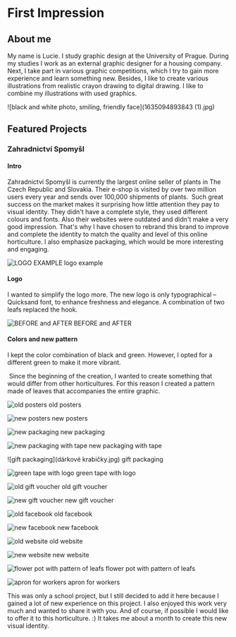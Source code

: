 # First Impression

## About me 

My name is Lucie. I study graphic design at the University of Prague. During my studies I work as an external graphic designer for a housing company. Next, I take part in various graphic competitions, which I try to gain more experience and learn something new. 
Besides, I like to create various illustrations from realistic crayon drawing to digital drawing. I like to combine my illustrations with used graphics.

![black and white photo, smiling, friendly face](1635094893843 (1).jpg)

## Featured Projects

### Zahradnictví Spomyšl

#### Intro
Zahradnictví Spomyšl is currently the largest online seller of plants in The Czech Republic and Slovakia. Their e-shop is visited by over two million users every year and sends over 100,000 shipments of plants.
 Such great success on the market makes it surprising how little attention they pay to visual identity. They didn't have a complete style, they used different colours and fonts. Also their websites were outdated and didn't make a very good impression.
That's why I have chosen to rebrand this brand to improve and complete the identity to match the quality and level of this online horticulture. I also emphasize packaging, which would be more interesting and engaging.

![LOGO EXAMPLE](spospos.jpg)
logo example

#### Logo
I wanted to simplify the logo more. The new logo is only typographical – Quicksand font, to enhance freshness and elegance. A combination of two leafs replaced the hook.

![BEFORE and AFTER](LOGO.jpg)
BEFORE and AFTER

#### Colors and new pattern
I kept the color combination of black and green. However, I opted for a different green to make it more vibrant.

 Since the beginning of the creation, I wanted to create something that would differ from other horticultures. For this reason I created a pattern made of leaves that accompanies the entire graphic.
 
 ![old posters](HAHAA.jpg)
 old posters
 
 ![new posters](billboard1.jpg)
 new posters
 
 ![new packaging](box1.jpg)
 new packaging
 
 ![new packaging with tape](box2.jpg)
 new packaging with tape
 
 ![gift packaging](dárkové krabičky.jpg)
 gift packaging
 
 ![green tape with logo](páska.jpg)
 green tape with logo
 
 ![old gift voucher](75102_poukaz2.jpg)
 old gift voucher
 
 ![new gift voucher](DÁRKOVÝPOUKAZZ.jpg)
 new gift voucher
 
 ![old facebook](fb.jpg) 
 old facebook
 
 ![new facebook](facebook-mockup.jpg)
 new facebook
 
 ![old website](web.jpg) 
 old website
 
 ![new website](webka.jpg)
 new website
 
 ![flower pot with pattern of leafs](kytka.jpg)
 flower pot with pattern of leafs
 
 ![apron for workers](ZÁSTĚRA.jpg)
 apron for workers
 
This was only a school project, but I still decided to add it here because I gained a lot of new experience on this project. I also enjoyed this work very much and wanted to share it with you. And of course, if possible I would like to offer it to this horticulture. :)
It takes me about a month to create this new visual identity. 
